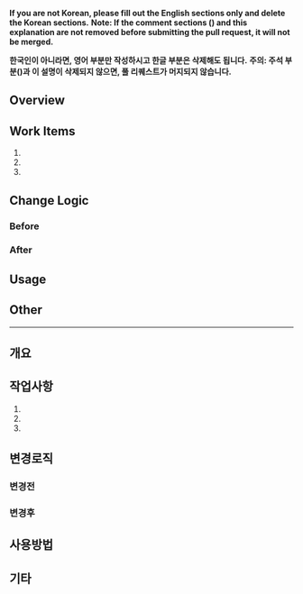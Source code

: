 **If you are not Korean, please fill out the English sections only and delete the Korean sections.**
**Note: If the comment sections (<!-- -->) and this explanation are not removed before submitting the pull request, it will not be merged.**

**한국인이 아니라면, 영어 부분만 작성하시고 한글 부분은 삭제해도 됩니다.**
**주의: 주석 부분(<!-- -->)과 이 설명이 삭제되지 않으면, 풀 리퀘스트가 머지되지 않습니다.**

## Overview
<!-- Provide a brief description of the changes in this pull request. -->

## Work Items
<!-- List the specific changes you made in this pull request. -->
1. 
2. 
3. 

## Change Logic

### Before
<!-- Describe the state of the code or project before this pull request. -->

### After
<!-- Describe the state of the code or project after this pull request. -->

## Usage
<!-- Provide any instructions or usage notes, if necessary. -->

## Other
<!-- Add any other relevant information, discussions, or concerns here. -->

---

## 개요
<!-- 이 풀 리퀘스트에서의 변경 사항에 대한 간략한 설명을 제공하세요. -->

## 작업사항
<!-- 이 풀 리퀘스트에서 수행한 구체적인 변경 사항을 나열하세요. -->
1. 
2. 
3. 

## 변경로직

### 변경전
<!-- 이 풀 리퀘스트 이전의 코드 또는 프로젝트 상태를 설명하세요. -->

### 변경후
<!-- 이 풀 리퀘스트 이후의 코드 또는 프로젝트 상태를 설명하세요. -->

## 사용방법
<!-- 필요하다면 사용 방법이나 사용 지침을 제공하세요. -->

## 기타
<!-- 기타 관련 정보, 논의 또는 우려 사항을 추가하세요. -->
